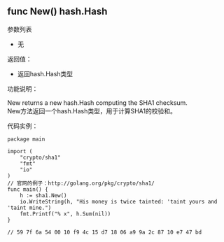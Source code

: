 ## func New() hash.Hash

参数列表

- 无

返回值：

- 返回hash.Hash类型

功能说明：

New returns a new hash.Hash computing the SHA1 checksum.  
New方法返回一个hash.Hash类型，用于计算SHA1的校验和。

代码实例：

  	package main
	
	import (
		"crypto/sha1"
		"fmt"
		"io"
	)
	// 官网的例子：http://golang.org/pkg/crypto/sha1/
	func main() {
		h := sha1.New()
		io.WriteString(h, "His money is twice tainted: 'taint yours and 'taint mine.")
		fmt.Printf("% x", h.Sum(nil))
	}

	// 59 7f 6a 54 00 10 f9 4c 15 d7 18 06 a9 9a 2c 87 10 e7 47 bd

